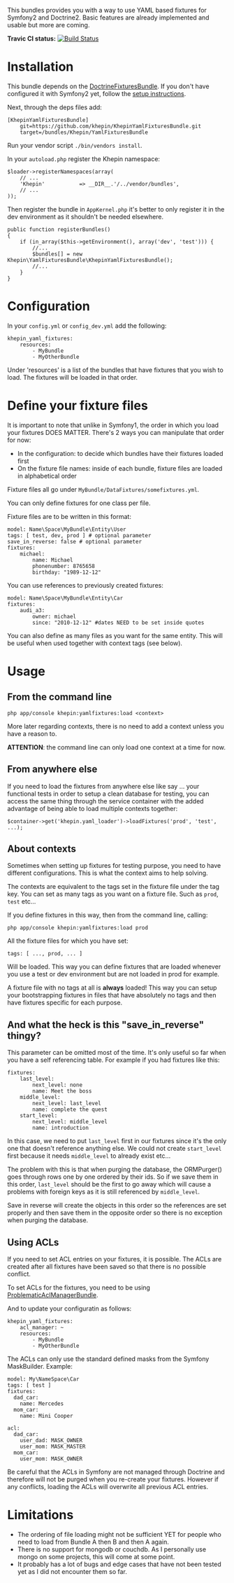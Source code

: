 This bundles provides you with a way to use YAML based fixtures for Symfony2 and
Doctrine2. Basic features are already implemented and usable but more are coming.

**Travic CI status:** [![Build Status](https://secure.travis-ci.org/khepin/KhepinYamlFixturesBundle.png?branch=master)](http://travis-ci.org/khepin/KhepinYamlFixturesBundle)

# Installation

This bundle depends on the [DoctrineFixturesBundle](http://symfony.com/doc/2.0/bundles/DoctrineFixturesBundle/index.html). If you don't have configured it with Symfony2 yet, follow the [setup instructions](http://symfony.com/doc/2.0/bundles/DoctrineFixturesBundle/index.html#setup-and-configuration).

Next, through the deps files add:

    [KhepinYamlFixturesBundle]
        git=https://github.com/khepin/KhepinYamlFixturesBundle.git
        target=/bundles/Khepin/YamlFixturesBundle

Run your vendor script `./bin/vendors install`.

In your `autoload.php` register the Khepin namespace:

    $loader->registerNamespaces(array(
        // ...
        'Khepin'           => __DIR__.'/../vendor/bundles',
        // ...
    ));

Then register the bundle in `AppKernel.php` it's better to only register it in 
the dev environment as it shouldn't be needed elsewhere.

    public function registerBundles()
    {
        if (in_array($this->getEnvironment(), array('dev', 'test'))) {
            //...
            $bundles[] = new Khepin\YamlFixturesBundle\KhepinYamlFixturesBundle();
            //...
        }
    }

# Configuration

In your `config.yml` or `config_dev.yml` add the following:

    khepin_yaml_fixtures:
        resources:
            - MyBundle
            - MyOtherBundle

Under 'resources' is a list of the bundles that have fixtures that you wish to 
load. The fixtures will be loaded in that order.

# Define your fixture files

It is important to note that unlike in Symfony1, the order in which you load your
fixtures DOES MATTER. There's 2 ways you can manipulate that order for now:

- In the configuration: to decide which bundles have their fixtures loaded first
- On the fixture file names: inside of each bundle, fixture files are loaded in 
alphabetical order

Fixture files all go under `MyBundle/DataFixtures/somefixtures.yml`.

You can only define fixtures for one class per file.

Fixture files are to be written in this format:

    model: Name\Space\MyBundle\Entity\User
    tags: [ test, dev, prod ] # optional parameter
    save_in_reverse: false # optional parameter
    fixtures:
        michael:
            name: Michael
            phonenumber: 8765658
            birthday: "1989-12-12"

You can use references to previously created fixtures:

    model: Name\Space\MyBundle\Entity\Car
    fixtures:
        audi_a3:
            owner: michael
            since: "2010-12-12" #dates NEED to be set inside quotes

You can also define as many files as you want for the same entity. This will be
useful when used together with context tags (see below).

# Usage

## From the command line

    php app/console khepin:yamlfixtures:load <context>

More later regarding contexts, there is no need to add a context unless you have
a reason to.

**ATTENTION**: the command line can only load one context at a time for now.

## From anywhere else

If you need to load the fixtures from anywhere else like say ... your functional
tests in order to setup a clean database for testing, you can access the same thing
through the service container with the added advantage of being able to load
multiple contexts together:

    $container->get('khepin.yaml_loader')->loadFixtures('prod', 'test', ...);

## About contexts

Sometimes when setting up fixtures for testing purpose, you need to have different
configurations. This is what the context aims to help solving.

The contexts are equivalent to the tags set in the fixture file under the tag key.
You can set as many tags as you want on a fixture file. Such as `prod`, `test` etc...

If you define fixtures in this way, then from the command line, calling:

    php app/console khepin:yamlfixtures:load prod

All the fixture files for which you have set:
    
    tags: [ ..., prod, ... ]

Will be loaded. This way you can define fixtures that are loaded whenever you use
a test or dev environment but are not loaded in prod for example.

A fixture file with no tags at all is **always** loaded! This way you can setup your
bootstrapping fixtures in files that have absolutely no tags and then have fixtures
specific for each purpose.

## And what the heck is this "save_in_reverse" thingy?

This parameter can be omitted most of the time. It's only useful so far when you
have a self referencing table. For example if you had fixtures like this:

    fixtures:
        last_level:
            next_level: none
            name: Meet the boss
        middle_level:
            next_level: last_level
            name: complete the quest
        start_level:
            next_level: middle_level
            name: introduction

In this case, we need to put `last_level` first in our fixtures since it's the only
one that doesn't reference anything else. We could not create `start_level` first
because it needs `middle_level` to already exist etc...

The problem with this is that when purging the database, the ORMPurger() goes through
rows one by one ordered by their ids. So if we save them in this order, `last_level`
should be the first to go away which will cause a problems with foreign keys as it is
still referenced by `middle_level`.

Save in reverse will create the objects in this order so the references are set
properly and then save them in the opposite order so there is no exception when 
purging the database.

## Using ACLs

If you need to set ACL entries on your fixtures, it is possible. The ACLs are
created after all fixtures have been saved so that there is no possible conflict.

To set ACLs for the fixtures, you need to be using 
[ProblematicAclManagerBundle](problematic/ProblematicAclManagerBundle).

And to update your configuratin as follows:

    khepin_yaml_fixtures:
        acl_manager: ~
        resources:
            - MyBundle
            - MyOtherBundle

The ACLs can only use the standard defined masks from the Symfony MaskBuilder.
Example:

    model: My\NameSpace\Car
    tags: [ test ]
    fixtures:
      dad_car:
        name: Mercedes
      mom_car:
        name: Mini Cooper
        
    acl:
      dad_car:
        user_dad: MASK_OWNER
        user_mom: MASK_MASTER
      mom_car:
        user_mom: MASK_OWNER

Be careful that the ACLs in Symfony are not managed through Doctrine and 
therefore will not be purged when you re-create your fixtures. However if 
any conflicts, loading the ACLs will overwrite all previous ACL entries.

# Limitations

- The ordering of file loading might not be sufficient YET for people who need 
to load from Bundle A then B and then A again.
- There is no support for mongodb or couchdb. As I personally use mongo on some
projects, this will come at some point.
- It probably has a lot of bugs and edge cases that have not been tested yet as 
I did not encounter them so far.
